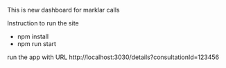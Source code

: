 This is new dashboard for marklar calls


Instruction to run the site
- npm install
- npm run start

run the app with URL http://localhost:3030/details?consultationId=123456
